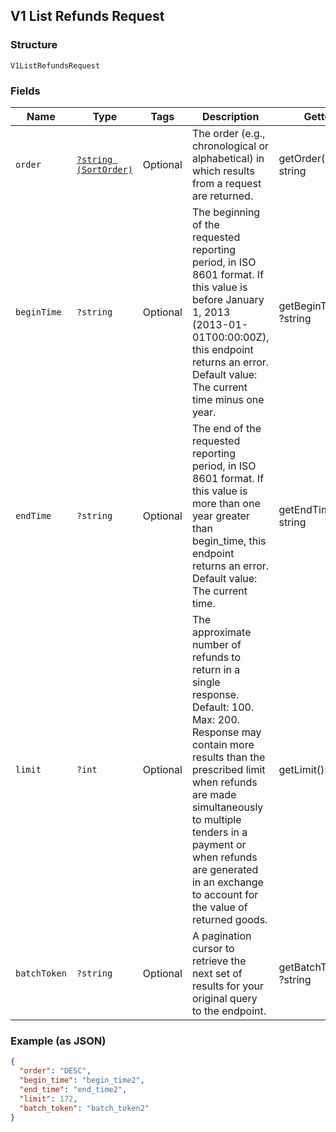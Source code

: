 ## V1 List Refunds Request

### Structure

`V1ListRefundsRequest`

### Fields

| Name | Type | Tags | Description | Getter | Setter |
|  --- | --- | --- | --- | --- | --- |
| `order` | [`?string (SortOrder)`](/doc/models/sort-order.md) | Optional | The order (e.g., chronological or alphabetical) in which results from a request are returned. | getOrder(): ?string | setOrder(?string order): void |
| `beginTime` | `?string` | Optional | The beginning of the requested reporting period, in ISO 8601 format. If this value is before January 1, 2013 (2013-01-01T00:00:00Z), this endpoint returns an error. Default value: The current time minus one year. | getBeginTime(): ?string | setBeginTime(?string beginTime): void |
| `endTime` | `?string` | Optional | The end of the requested reporting period, in ISO 8601 format. If this value is more than one year greater than begin_time, this endpoint returns an error. Default value: The current time. | getEndTime(): ?string | setEndTime(?string endTime): void |
| `limit` | `?int` | Optional | The approximate number of refunds to return in a single response. Default: 100. Max: 200. Response may contain more results than the prescribed limit when refunds are made simultaneously to multiple tenders in a payment or when refunds are generated in an exchange to account for the value of returned goods. | getLimit(): ?int | setLimit(?int limit): void |
| `batchToken` | `?string` | Optional | A pagination cursor to retrieve the next set of results for your<br>original query to the endpoint. | getBatchToken(): ?string | setBatchToken(?string batchToken): void |

### Example (as JSON)

```json
{
  "order": "DESC",
  "begin_time": "begin_time2",
  "end_time": "end_time2",
  "limit": 172,
  "batch_token": "batch_token2"
}
```

